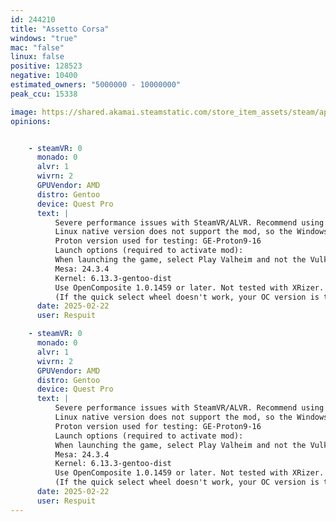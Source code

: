 ```yaml
---
id: 244210
title: "Assetto Corsa"
windows: "true"
mac: "false"
linux: false
positive: 128523
negative: 10400
estimated_owners: "5000000 - 10000000"
peak_ccu: 15338

image: https://shared.akamai.steamstatic.com/store_item_assets/steam/apps/244210/header.jpg?t=1730473196
opinions:


    - steamVR: 0
      monado: 0
      alvr: 1
      wivrn: 2
      GPUVendor: AMD
      distro: Gentoo
      device: Quest Pro
      text: |
          Severe performance issues with SteamVR/ALVR. Recommend using WiVRn or Monado.
          Linux native version does not support the mod, so the Windows version must be used. To force the Windows version, simply select a Proton version under Game Properties・Compatibility.
          Proton version used for testing: GE-Proton9-16
          Launch options (required to activate mod):
          When launching the game, select Play Valheim and not the Vulkan option!
          Mesa: 24.3.4
          Kernel: 6.13.3-gentoo-dist
          Use OpenComposite 1.0.1459 or later. Not tested with XRizer.
          (If the quick select wheel doesn't work, your OC version is too old.)
      date: 2025-02-22
      user: Respuit

    - steamVR: 0
      monado: 0
      alvr: 1
      wivrn: 2
      GPUVendor: AMD
      distro: Gentoo
      device: Quest Pro
      text: |
          Severe performance issues with SteamVR/ALVR. Recommend using WiVRn or Monado.
          Linux native version does not support the mod, so the Windows version must be used. To force the Windows version, simply select a Proton version under Game Properties・Compatibility.
          Proton version used for testing: GE-Proton9-16
          Launch options (required to activate mod):
          When launching the game, select Play Valheim and not the Vulkan option!
          Mesa: 24.3.4
          Kernel: 6.13.3-gentoo-dist
          Use OpenComposite 1.0.1459 or later. Not tested with XRizer.
          (If the quick select wheel doesn't work, your OC version is too old.)
      date: 2025-02-22
      user: Respuit
---
```

